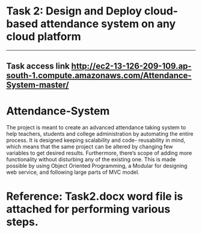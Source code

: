 # Task 2: Design and Deploy cloud-based attendance system on any cloud platform

---
Task access link http://ec2-13-126-209-109.ap-south-1.compute.amazonaws.com/Attendance-System-master/
---

Attendance-System
=================

The project is meant to create an advanced attendance taking system to help teachers, 
students and college administration by automating the entire process. It is designed keeping 
scalability and code- reusability in mind, which means that the same project can be altered 
by changing few variables to get desired results. Furthermore, there’s scope of adding more 
functionality without disturbing any of the existing one. This is made possible by using 
Object Oriented Programming, a Modular for designing web service, and following large 
parts of MVC model. 

# Reference: Task2.docx word file is attached for performing various steps.
